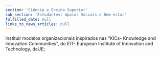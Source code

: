 ```yaml
---
section: 'Ciência e Ensino Superior'
sub_section: 'Estudantes: Apoios Sociais e Bem-estar'
fulfilled_date: null
links_to_news_articles: null
---
```


Instituir modelos organizacionais inspirados nas “KICs- Knowledge and Innovation Communities”, do EIT- European Institute of Innovation and Technology, daUE;